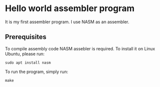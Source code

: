 # Hello world assembler program

It is my first assembler program. I use NASM as an assembler.

## Prerequisites

To compile assembly code NASM assebler is required. To install it on Linux Ubuntu, please run:

```
sudo apt install nasm
```

To run the program, simply run:

```
make
```